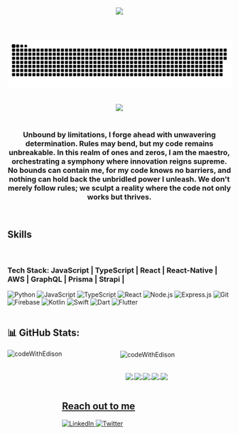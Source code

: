 # <div align="center"><img src="https://readme-typing-svg.herokuapp.com?font=&size=34&pause=1001&vCenter=true&width=1000&lines=Software-Engineer+Back-End-Developer+Ghost-DEV"></div>
<br/>

![Contribution](https://github.com/ProgrammerDATCH/ProgrammerDATCH/blob/output/github-contribution-grid-snake-dark.svg)

<br />
<div align="center">
    <img src="https://i.redd.it/gc5sdce7vr2b1.gif" />
</div>
<br />
<h3 align="center">Unbound by limitations, I forge ahead with unwavering determination. Rules may bend, but my code remains unbreakable. In this realm of ones and zeros, I am the maestro, orchestrating a symphony where innovation reigns supreme. No bounds can contain me, for my code knows no barriers, and nothing can hold back the unbridled power I unleash. We don't merely follow rules; we sculpt a reality where the code not only works but thrives.</h3>
<br />
<h2>Skills</h2>
<br />
<h3><b>Tech Stack:</b> JavaScript | TypeScript | React | React-Native | AWS | GraphQL | Prisma | Strapi | </h3>

<div>
    <img src="https://cdn.jsdelivr.net/gh/devicons/devicon/icons/python/python-original.svg" title="Python" alt="Python" width="40" height="40"/>
    <img src="https://cdn.jsdelivr.net/gh/devicons/devicon/icons/javascript/javascript-original.svg" title="JavaScript" alt="JavaScript" width="40" height="40"/>
    <img src="https://cdn.jsdelivr.net/gh/devicons/devicon/icons/typescript/typescript-original.svg" title="TypeScript" alt="TypeScript" width="40" height="40"/>
    <img src="https://cdn.jsdelivr.net/gh/devicons/devicon/icons/react/react-original.svg" title="React" alt="React" width="40" height="40"/>
    <img src="https://cdn.jsdelivr.net/gh/devicons/devicon/icons/nodejs/nodejs-original.svg" title="Node.js" alt="Node.js" width="40" height="40"/>
    <img src="https://cdn.jsdelivr.net/gh/devicons/devicon/icons/express/express-original.svg" title="Express.js" alt="Express.js" width="40" height="40"/>
    <img src="https://cdn.jsdelivr.net/gh/devicons/devicon/icons/git/git-original.svg" title="Git" alt="Git" width="40" height="40"/>
    <img src="https://cdn.jsdelivr.net/gh/devicons/devicon/icons/firebase/firebase-plain.svg" title="Firebase" alt="Firebase" width="40" height="40"/>
    <img src="https://cdn.jsdelivr.net/gh/devicons/devicon/icons/kotlin/kotlin-original.svg" title="Kotlin" alt="Kotlin" width="40" height="40"/>
    <img src="https://cdn.jsdelivr.net/gh/devicons/devicon/icons/swift/swift-original.svg" title="Swift" alt="Swift" width="40" height="40"/>
    <img src="https://cdn.jsdelivr.net/gh/devicons/devicon/icons/dart/dart-original.svg" title="Dart" alt="Dart" width="40" height="40"/>
    <img src="https://cdn.jsdelivr.net/gh/devicons/devicon/icons/flutter/flutter-original.svg" title="Flutter" alt="Flutter" width="40" height="40"/>
</div>
<br />

## 📊 GitHub Stats:
<div align="center">
<img align="left" height="180em" src="https://github-readme-stats.vercel.app/api/top-langs/?username=ghost2468developer&layout=compact&theme=material-palenight" alt=codeWithEdison />

<p>&nbsp;<img align="center" height="180em" src="https://github-readme-stats.vercel.app/api?username=ghost2468developer&show_icons=true&locale=en&theme=nightowl" alt="codeWithEdison" /></p>
</div>
<br/>

<div align="center">
<a href="https://github.com/codeWithEdison">
<img align="center" src="http://github-profile-summary-cards.vercel.app/api/cards/stats?username=ghost2468developer&theme=2077" height="180em" />
<img align="center" src="http://github-profile-summary-cards.vercel.app/api/cards/most-commit-language?username=ghost2468developer&theme=2077" height="180em" />
<img align="center" src="http://github-profile-summary-cards.vercel.app/api/cards/repos-per-language?username=ghost2468developer&theme=2077" height="180em" />
<img align="center" src="http://github-profile-summary-cards.vercel.app/api/cards/productive-time?username=ghost2468developer&theme=2077" height="180em" />
<img align="center" src="http://github-profile-summary-cards.vercel.app/api/cards/profile-details?username=ghost2468developer&theme=2077" height="180em" />
</div>


<br/>

<h2>Reach out to me</h2>
<a href="https://www.linkedin.com/in/kenneth-siyabonga-ncube/" target="_blank" align="center">
        <img src="https://cdn-icons-png.flaticon.com/512/1384/1384014.png" title="LinkedIn" alt="LinkedIn" width="40" height="40"/>
</a>
<a href="https://twitter.com/binary_tree1" target="_blank" align="center">
        <img src="https://freebiehive.com/wp-content/uploads/2023/08/New-Twitter-Logo.jpg" title="Twitter" alt="Twitter" width="40" height="40"/>
</a>

